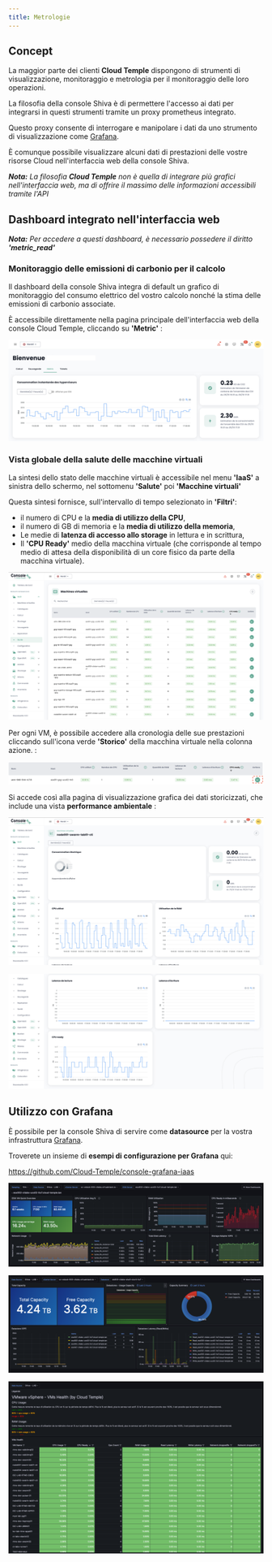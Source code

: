```yaml
---
title: Metrologie
---
```


## Concept

La maggior parte dei clienti __Cloud Temple__ dispongono di strumenti di visualizzazione, monitoraggio e metrologia per il monitoraggio delle loro operazioni.

La filosofia della console Shiva è di permettere l'accesso ai dati per integrarsi in questi strumenti tramite un proxy prometheus integrato.

Questo proxy consente di interrogare e manipolare i dati da uno strumento di visualizzazione come [Grafana](https://grafana.com).

È comunque possibile visualizzare alcuni dati di prestazioni delle vostre risorse Cloud nell'interfaccia web della console Shiva.

*__Nota:__ La filosofia __Cloud Temple__ non è quella di integrare più grafici nell'interfaccia web, ma di offrire il massimo delle informazioni accessibili tramite l'API*

## Dashboard integrato nell'interfaccia web

*__Nota:__ Per accedere a questi dashboard, è necessario possedere il diritto __'metric_read'__*

### Monitoraggio delle emissioni di carbonio per il calcolo

Il dashboard della console Shiva integra di default un grafico di monitoraggio del consumo elettrico del vostro calcolo nonché la stima delle emissioni di carbonio associate.

È accessibile direttamente nella pagina principale dell'interfaccia web della console Cloud Temple, cliccando su __'Metric'__ :

![](images/metrics_hypervisors_co2.png)

### Vista globale della salute delle macchine virtuali

La sintesi dello stato delle macchine virtuali è accessibile nel menu __'IaaS'__ a sinistra dello schermo, nel sottomenu __'Salute'__ poi __'Macchine virtuali'__

Questa sintesi fornisce, sull'intervallo di tempo selezionato in __'Filtri'__:

- il numero di CPU e la __media di utilizzo della CPU__,
- il numero di GB di memoria e la __media di utilizzo della memoria__,
- Le medie di __latenza di accesso allo storage__ in lettura e in scrittura,
- Il __'CPU Ready'__ medio della macchina virtuale (che corrisponde al tempo medio di attesa della disponibilità di un core fisico da parte della macchina virtuale).

![](images/shiva_metric_000.png)

Per ogni VM, è possibile accedere alla cronologia delle sue prestazioni cliccando sull'icona verde __'Storico'__ della macchina virtuale nella colonna azione. :

![](images/shiva_metric_003.png)

Si accede così alla pagina di visualizzazione grafica dei dati storicizzati, che include una vista __performance ambientale__ :

![](images/shiva_metric_001.png)

![](images/shiva_metric_002.png)

## Utilizzo con __Grafana__

È possibile per la console Shiva di servire come __datasource__ per la vostra infrastruttura [Grafana](https://grafana.com).

Troverete un insieme di __esempi di configurazione per Grafana__ qui:

https://github.com/Cloud-Temple/console-grafana-iaas

![](images/grafana_dashboards_003.png)

![](images/grafana_dashboards_004.png)

![](images/grafana_dashboards_002.png)